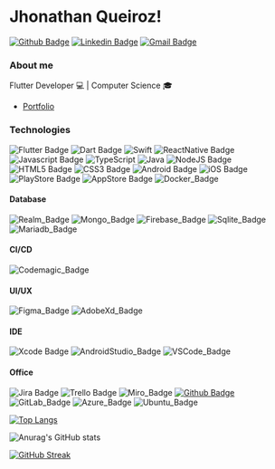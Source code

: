 # Jhonathan Queiroz!

[![Github Badge](https://img.shields.io/badge/GitHub-100000?style=for-the-badge&logo=github&logoColor=white&link=https://github.com/jhonathanqz)](https://github.com/jhonathanqz)
[![Linkedin Badge](https://img.shields.io/badge/LinkedIn-0077B5?style=for-the-badge&logo=linkedin&logoColor=white&link=https://www.linkedin.com/in/jhonathan-queiroz-747365161/)](https://www.linkedin.com/in/jhonathan-queiroz-747365161/)
[![Gmail Badge](https://img.shields.io/badge/Gmail-D14836?style=for-the-badge&logo=gmail&logoColor=white&link=mailto:jhonathanqz011@gmail.com)](mailto:jhonathanqz011@gmail.com)


### About me
Flutter Developer 💻  | 
Computer Science 🎓
- [Portfolio](https://jhonathanqz.github.io/portfolio/)
### Technologies
![Flutter Badge](https://img.shields.io/badge/Flutter-02569B?style=for-the-badge&logo=flutter&logoColor=white)
![Dart Badge](https://img.shields.io/badge/Dart-0175C2?style=for-the-badge&logo=dart&logoColor=white)
![Swift](https://img.shields.io/badge/swift-F54A2A?style=for-the-badge&logo=swift&logoColor=white)
![ReactNative Badge](https://img.shields.io/badge/React_Native-20232A?style=for-the-badge&logo=react&logoColor=61DAFB)
![Javascript Badge](https://img.shields.io/badge/JavaScript-F7DF1E?style=for-the-badge&logo=javascript&logoColor=black)
![TypeScript](https://img.shields.io/badge/TypeScript-007ACC?style=for-the-badge&logo=typescript&logoColor=white)
![Java](https://img.shields.io/badge/java-%23ED8B00.svg?style=for-the-badge&logo=openjdk&logoColor=white)
![NodeJS Badge](https://img.shields.io/badge/Node.js-339933?style=for-the-badge&logo=nodedotjs&logoColor=white)
![HTML5 Badge](https://img.shields.io/badge/HTML5-E34F26?style=for-the-badge&logo=html5&logoColor=white)
![CSS3 Badge](https://img.shields.io/badge/CSS3-1572B6?style=for-the-badge&logo=css3&logoColor=white)
![Android Badge](https://img.shields.io/badge/Android-3DDC84?style=for-the-badge&logo=android&logoColor=white)
![iOS Badge](https://img.shields.io/badge/iOS-000000?style=for-the-badge&logo=ios&logoColor=white)
![PlayStore Badge](https://img.shields.io/badge/Google_Play-414141?style=for-the-badge&logo=google-play&logoColor=white)
![AppStore Badge](https://img.shields.io/badge/App_Store-0D96F6?style=for-the-badge&logo=app-store&logoColor=white)
![Docker_Badge](https://img.shields.io/badge/Docker-2CA5E0?style=for-the-badge&logo=docker&logoColor=white)

#### Database
![Realm_Badge](https://img.shields.io/badge/Realm-39477F?style=for-the-badge&logo=realm&logoColor=white)
![Mongo_Badge](https://img.shields.io/badge/MongoDB-4EA94B?style=for-the-badge&logo=mongodb&logoColor=white)
![Firebase_Badge](https://img.shields.io/badge/firebase-ffca28?style=for-the-badge&logo=firebase&logoColor=black)
![Sqlite_Badge](https://img.shields.io/badge/SQLite-07405E?style=for-the-badge&logo=sqlite&logoColor=white)
![Mariadb_Badge](https://img.shields.io/badge/MariaDB-003545?style=for-the-badge&logo=mariadb&logoColor=white)

#### CI/CD
![Codemagic_Badge](https://img.shields.io/badge/Codemagic-F45E3F?style=for-the-badge&logo=Codemagic&logoColor=white)

#### UI/UX
![Figma_Badge](https://img.shields.io/badge/Figma-F24E1E?style=for-the-badge&logo=figma&logoColor=white)
![AdobeXd_Badge](https://img.shields.io/badge/Adobe%20XD-470137?style=for-the-badge&logo=Adobe%20XD&logoColor=#FF61F6)

#### IDE
![Xcode Badge](https://img.shields.io/badge/Xcode-007ACC?style=for-the-badge&logo=Xcode&logoColor=white)
![AndroidStudio_Badge](https://img.shields.io/badge/Android_Studio-3DDC84?style=for-the-badge&logo=android-studio&logoColor=white)
![VSCode_Badge](https://img.shields.io/badge/VSCode-0078D4?style=for-the-badge&logo=visual%20studio%20code&logoColor=white)

#### Office
![Jira Badge](https://img.shields.io/badge/Jira-0052CC?style=for-the-badge&logo=Jira&logoColor=white)
![Trello Badge](https://img.shields.io/badge/Trello-0052CC?style=for-the-badge&logo=trello&logoColor=white)
![Miro_Badge](https://img.shields.io/badge/Miro-F7C922?style=for-the-badge&logo=Miro&logoColor=050036)
[![Github Badge](https://img.shields.io/badge/GitHub-100000?style=for-the-badge&logo=github&logoColor=white&link=https://github.com/jhonathanqz)](https://github.com/jhonathanqz)
![GitLab_Badge](https://img.shields.io/badge/GitLab-330F63?style=for-the-badge&logo=gitlab&logoColor=white)
![Azure_Badge](https://img.shields.io/badge/azure-%230072C6.svg?style=for-the-badge&logo=microsoftazure&logoColor=white)
![Ubuntu_Badge](https://img.shields.io/badge/Ubuntu-E95420?style=for-the-badge&logo=ubuntu&logoColor=white)


[![Top Langs](https://github-readme-stats.vercel.app/api/top-langs/?username=jhonathanqz&layout=compact)](https://github.com/jhonathanqz/github-readme-stats)

![Anurag's GitHub stats](https://github-readme-stats.vercel.app/api?username=jhonathanqz&show_icons=true&theme=algolia)

[![GitHub Streak](https://github-readme-streak-stats.herokuapp.com/?user=jhonathanqz&theme=dark&hide_border=true)](https://git.io/streak-stats)




